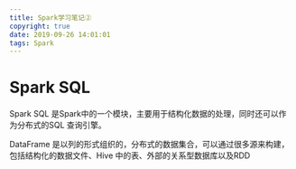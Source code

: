```yaml
---
title: Spark学习笔记②
copyright: true
date: 2019-09-26 14:01:01
tags: Spark
---
```


# Spark SQL

Spark SQL 是Spark中的一个模块，主要用于结构化数据的处理，同时还可以作为分布式的SQL 查询引擎。

DataFrame 是以列的形式组织的，分布式的数据集合，可以通过很多源来构建，包括结构化的数据文件、Hive 中的表、外部的关系型数据库以及RDD
